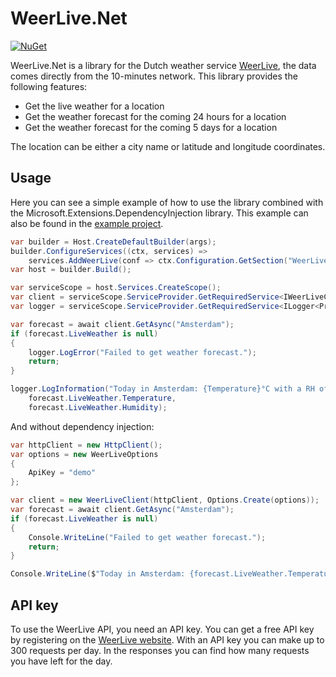 ﻿# WeerLive.Net
[![NuGet](https://img.shields.io/nuget/v/WeerLive.svg)](https://www.nuget.org/packages/WeerLive/)

WeerLive.Net is a library for the Dutch weather service [WeerLive](https://weerlive.nl/delen.php), the data comes
directly from the 10-minutes network.
This library provides the following features:

- Get the live weather for a location
- Get the weather forecast for the coming 24 hours for a location
- Get the weather forecast for the coming 5 days for a location

The location can be either a city name or latitude and longitude coordinates.

## Usage

Here you can see a simple example of how to use the library combined with the Microsoft.Extensions.DependencyInjection
library.
This example can also be found in
the [example project](https://github.com/BorisGerretzen/WeerLive.Net/tree/main/src/WeerLive.Example).

```csharp
var builder = Host.CreateDefaultBuilder(args);
builder.ConfigureServices((ctx, services) =>
    services.AddWeerLive(conf => ctx.Configuration.GetSection("WeerLive").Bind(conf)));
var host = builder.Build();

var serviceScope = host.Services.CreateScope();
var client = serviceScope.ServiceProvider.GetRequiredService<IWeerLiveClient>();
var logger = serviceScope.ServiceProvider.GetRequiredService<ILogger<Program>>();

var forecast = await client.GetAsync("Amsterdam");
if (forecast.LiveWeather is null)
{
    logger.LogError("Failed to get weather forecast.");
    return;
}

logger.LogInformation("Today in Amsterdam: {Temperature}°C with a RH of {Humidity}%.",
    forecast.LiveWeather.Temperature,
    forecast.LiveWeather.Humidity);
```

And without dependency injection:

```csharp
var httpClient = new HttpClient();
var options = new WeerLiveOptions
{
    ApiKey = "demo"
};

var client = new WeerLiveClient(httpClient, Options.Create(options));
var forecast = await client.GetAsync("Amsterdam");
if (forecast.LiveWeather is null)
{
    Console.WriteLine("Failed to get weather forecast.");
    return;
}

Console.WriteLine($"Today in Amsterdam: {forecast.LiveWeather.Temperature}°C with a RH of {forecast.LiveWeather.Humidity}%.");
```

## API key

To use the WeerLive API, you need an API key. You can get a free API key by registering on
the [WeerLive website](https://weerlive.nl/delen.php).
With an API key you can make up to 300 requests per day. In the responses you can find how many requests you have left
for the day.

